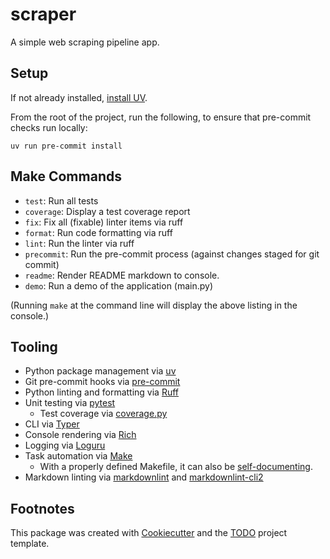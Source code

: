 # scraper

A simple web scraping pipeline app.

## Setup

If not already installed, [install UV](https://docs.astral.sh/uv/getting-started/installation/).

From the root of the project, run the following, to ensure that pre-commit
checks run locally:

```console
uv run pre-commit install
```

## Make Commands

* `test`: Run all tests
* `coverage`: Display a test coverage report
* `fix`: Fix all (fixable) linter items via ruff
* `format`: Run code formatting via ruff
* `lint`: Run the linter via ruff
* `precommit`: Run the pre-commit process (against changes staged for git commit)
* `readme`: Render README markdown to console.
* `demo`: Run a demo of the application (main.py)

(Running `make` at the command line will display the above listing in the console.)

## Tooling

* Python package management via [uv](https://docs.astral.sh/uv/)
* Git pre-commit hooks via [pre-commit](https://pre-commit.com/)
* Python linting and formatting via [Ruff](https://docs.astral.sh/ruff/)
* Unit testing via [pytest](https://docs.pytest.org/en/stable/)
  * Test coverage via [coverage.py](https://coverage.readthedocs.io/en/7.9.1/)
* CLI via [Typer](https://typer.tiangolo.com/)
* Console rendering via [Rich](https://github.com/Textualize/rich)
* Logging via [Loguru](https://github.com/Delgan/loguru)
* Task automation via [Make](https://makefiletutorial.com/)
  * With a properly defined Makefile, it can also be [self-documenting](https://medium.com/aigent/makefiles-for-python-and-beyond-5cf28349bf05).
* Markdown linting via [markdownlint](https://github.com/DavidAnson/markdownlint)
  and [markdownlint-cli2](https://github.com/DavidAnson/markdownlint-cli2)

## Footnotes

This package was created with
[Cookiecutter](https://github.com/audreyr/cookiecutter) and the
[TODO](https://www.example.com/TODO) project template.
